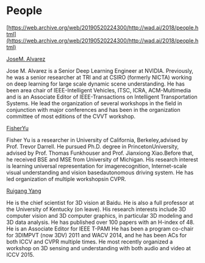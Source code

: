 # People

[https://web.archive.org/web/20190520224300/http://wad.ai/2018/people.html](https://web.archive.org/web/20190520224300/http://wad.ai/2018/people.html)

[Jose​​ ​​M.​​ ​​Alvarez](https://web.archive.org/web/20190520224300/http://www.josemalvarez.net/)

Jose M. Alvarez is a Senior Deep Learning Engineer at NVIDIA. Previously, he was a senior researcher at TRI and at CSIRO (formerly NICTA) working on deep learning for large scale dynamic scene understanding. He has been area chair of IEEE-Intelligent Vehicles, ITSC, ICRA, ACM-Multimedia and is an Associate Editor of IEEE-Transactions on Intelligent Transportation Systems. He lead the organization of several workshops in the field in conjunction with major conferences and has been in the organization committee of most editions of the CVVT workshop.

[Fisher​​ ​​Yu​​​](https://web.archive.org/web/20190520224300/http://www.yf.io/)

Fisher​​ ​​Yu​​​ ​is​ ​a​ ​researcher​ ​in​ ​University​ ​of​ ​California,​ ​Berkeley,​ ​advised​ ​by​ ​Prof.​ ​Trevor​ ​Darrell. He​ ​pursued​ ​Ph.D.​ ​degree​ ​in​ ​Princeton​ ​University,​ ​advised​ ​by​ ​Prof.​ ​Thomas​ ​Funkhouser​ ​and​ ​Prof. Jianxiong​ ​Xiao.​ ​Before​ ​that,​ ​he​ ​received​ ​BSE​ ​and​ ​MSE​ ​from​ ​University​ ​of​ ​Michigan.​ ​His research​ ​interest​ ​is​ ​learning​ ​universal​ ​representation​ ​for​ ​image​ ​recognition,​ ​Internet-scale​ ​visual understanding​ ​and​ ​vision​ ​based​ ​autonomous​ ​driving​ ​system.​ ​He​ ​has​ ​led​ ​organization​ ​of​ ​multiple workshops​ ​in​ ​CVPR.

[Ruigang Yang](https://web.archive.org/web/20190520224300/http://www.vis.uky.edu/~ryang/)

He is the chief scientist for 3D vision at Baidu. He is also a full professor at the University of Kentucky (on leave). His research interests include 3D computer vision and 3D computer graphics, in particular 3D modeling and 3D data analysis. He has published over 100 papers with an H-index of 48. He is an Associate Editor for IEEE T-PAMI He has been a program co-chair for 3DIMPVT (now 3DV) 2011 and WACV 2014, and he has been ACs for both ICCV and CVPR multiple times. He most recently organized a workshop on 3D sensing and understanding with both audio and video at ICCV 2015.